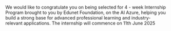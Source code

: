 We would like to congratulate you on being selected for 4 - week Internship Program brought to you by Edunet
Foundation, on the AI Azure, helping you build a strong base for advanced professional learning and industry-relevant
applications. The internship will commence on 11th June 2025
